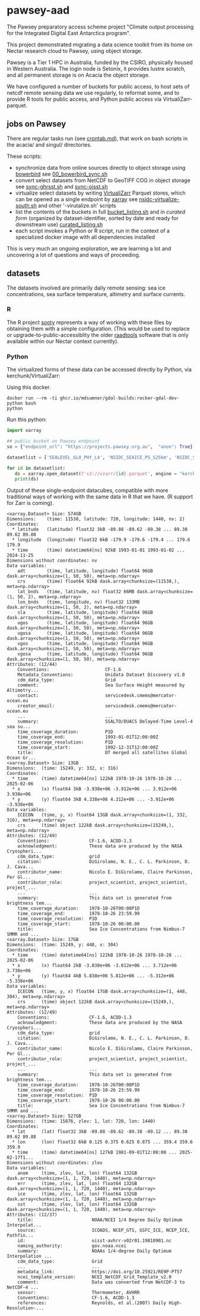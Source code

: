 # pawsey-aad

The Pawsey preparatory access scheme project "Climate output processing for the Integrated Digital East Antarctica program". 

This project demonstrated migrating a data science toolkit from its home on Nectar research cloud to Pawsey, using object storage. 

Pawsey is a Tier 1 HPC in Australia, funded by the CSIRO, physically housed in Western Australia. The login node is Setonix, it provides lustre scratch, and all permanent storage is on Acacia the object storage. 

We have configured a number of buckets for public access, to host sets of netcdf remote sensing data we use regularly, to reformat some, and to provide R tools for public access, and Python public access via VirtualiZarr-parquet. 

## jobs on Pawsey 

There are regular tasks run (see [crontab.md](https://github.com/mdsumner/pawsey-aad/blob/main/crontab.md)), that work on bash scripts in the acacia/ and singul/ directories. 

These scripts: 

- synchronize data from online sources directly to object storage using [bowerbird](https://docs.ropensci.org/bowerbird/) see [00_bowerbird_sync.sh](https://github.com/mdsumner/pawsey-aad/blob/main/acacia/00_bowerbird_sync.sh)
- convert select datasets from NetCDF to GeoTIFF COG in object storage see [sync-ghrsst.sh](https://github.com/mdsumner/pawsey-aad/blob/main/acacia/sync-ghrsst.sh) and [sync-oisst.sh](https://github.com/mdsumner/pawsey-aad/blob/main/acacia/sync-oisst.sh)
- virtualize select datasets by writing [VirtualiZarr](https://virtualizarr.readthedocs.io/en/stable/index.html) Parquet stores, which can be opened as a single endpoint by [xarray](https://xarray.dev) see [nsidc-virtualize-south.sh](https://github.com/mdsumner/pawsey-aad/blob/main/acacia/nsidc-virtualize-south.sh) and other '-virutalize.sh' scripts
- list the contents of the buckets in full [bucket_listing.sh](https://github.com/mdsumner/pawsey-aad/blob/main/acacia/bucket_listing.sh) and in *curated form* (organized by dataset-identifier, sorted by date and ready for downstream use) [curated_listing.sh](https://github.com/mdsumner/pawsey-aad/blob/main/acacia/curated_listing.sh)
- each script invokes a Python or R script, run in the context of a specialized docker image with all dependencies installed

This is very much an ongoing exploration, we are learning a lot and uncovering a lot of questions and ways of proceeding. 

## datasets

The datasets involved are primarily daily remote sensing:  sea ice concentrations, sea surface temperature, altimetry and surface currents. 

### R

The R project [sooty](https://github.com/mdsumner/sooty/) represents a way of working with these files by obtaining them with a simple configuration. (This would be used to replace or upgrade-to-public-accessiblity the older [raadtools](https://github.com/AustralianAntarcticDivision/raadtools) software that is only available within our Nectar context currently). 

### Python

The virtualized forms of these data can be accessed directly by Python, via kerchunk/VirtualiZarr: 

Using this docker. 

```
docker run --rm -ti ghcr.io/mdsumner/gdal-builds:rocker-gdal-dev-python bash
python
```
Run this python: 

```python
import xarray

## public bucket on Pawsey endpoint
so = {"endpoint_url": "https://projects.pawsey.org.au",  "anon": True}

datasetlist = ['SEALEVEL_GLO_PHY_L4', 'NSIDC_SEAICE_PS_S25km', 'NSIDC_SEAICE_PS_N25km', 'oisst-avhrr-v02r01']

for id in datasetlist: 
   ds = xarray.open_dataset(f's3://vzarr/{id}.parquet', engine = "kerchunk", chunks = {}, storage_options={"remote_options": so})
   print(ds)

```

Output of these single-endpoint datacubes, compatible with more traditional ways of working with the same data in R that we have. (R support for Zarr is coming). 

```
<xarray.Dataset> Size: 574GB
Dimensions:    (time: 11538, latitude: 720, longitude: 1440, nv: 2)
Coordinates:
  * latitude   (latitude) float32 3kB -89.88 -89.62 -89.38 ... 89.38 89.62 89.88
  * longitude  (longitude) float32 6kB -179.9 -179.6 -179.4 ... 179.6 179.9
  * time       (time) datetime64[ns] 92kB 1993-01-01 1993-01-02 ... 2024-11-25
Dimensions without coordinates: nv
Data variables:
    adt        (time, latitude, longitude) float64 96GB dask.array<chunksize=(1, 50, 50), meta=np.ndarray>
    crs        (time) float64 92kB dask.array<chunksize=(11538,), meta=np.ndarray>
    lat_bnds   (time, latitude, nv) float32 66MB dask.array<chunksize=(1, 50, 2), meta=np.ndarray>
    lon_bnds   (time, longitude, nv) float32 133MB dask.array<chunksize=(1, 50, 2), meta=np.ndarray>
    sla        (time, latitude, longitude) float64 96GB dask.array<chunksize=(1, 50, 50), meta=np.ndarray>
    ugos       (time, latitude, longitude) float64 96GB dask.array<chunksize=(1, 50, 50), meta=np.ndarray>
    ugosa      (time, latitude, longitude) float64 96GB dask.array<chunksize=(1, 50, 50), meta=np.ndarray>
    vgos       (time, latitude, longitude) float64 96GB dask.array<chunksize=(1, 50, 50), meta=np.ndarray>
    vgosa      (time, latitude, longitude) float64 96GB dask.array<chunksize=(1, 50, 50), meta=np.ndarray>
Attributes: (12/44)
    Conventions:                     CF-1.6
    Metadata_Conventions:            Unidata Dataset Discovery v1.0
    cdm_data_type:                   Grid
    comment:                         Sea Surface Height measured by Altimetry...
    contact:                         servicedesk.cmems@mercator-ocean.eu
    creator_email:                   servicedesk.cmems@mercator-ocean.eu
    ...                              ...
    summary:                         SSALTO/DUACS Delayed-Time Level-4 sea su...
    time_coverage_duration:          P1D
    time_coverage_end:               1993-01-01T12:00:00Z
    time_coverage_resolution:        P1D
    time_coverage_start:             1992-12-31T12:00:00Z
    title:                           DT merged all satellites Global Ocean Gr...
<xarray.Dataset> Size: 13GB
Dimensions:  (time: 15249, y: 332, x: 316)
Coordinates:
  * time     (time) datetime64[ns] 122kB 1978-10-26 1978-10-28 ... 2025-02-06
  * x        (x) float64 3kB -3.938e+06 -3.912e+06 ... 3.912e+06 3.938e+06
  * y        (y) float64 3kB 4.338e+06 4.312e+06 ... -3.912e+06 -3.938e+06
Data variables:
    ICECON   (time, y, x) float64 13GB dask.array<chunksize=(1, 332, 316), meta=np.ndarray>
    crs      (time) object 122kB dask.array<chunksize=(15249,), meta=np.ndarray>
Attributes: (12/49)
    Conventions:               CF-1.6, ACDD-1.3
    acknowledgment:            These data are produced by the NASA Cryospheri...
    cdm_data_type:             grid
    citation:                  DiGirolamo, N. E., C. L. Parkinson, D. J. Cava...
    contributor_name:          Nicolo E. DiGirolamo, Claire Parkinson, Per Gl...
    contributor_role:          project_scientist, project_scientist, project_...
    ...                        ...
    summary:                   This data set is generated from brightness tem...
    time_coverage_duration:    1978-10-26T00:00P1D
    time_coverage_end:         1978-10-26 23:59.99
    time_coverage_resolution:  P1D
    time_coverage_start:       1978-10-26 00:00.00
    title:                     Sea Ice Concentrations from Nimbus-7 SMMR and ...
<xarray.Dataset> Size: 17GB
Dimensions:  (time: 15249, y: 448, x: 304)
Coordinates:
  * time     (time) datetime64[ns] 122kB 1978-10-26 1978-10-28 ... 2025-02-06
  * x        (x) float64 2kB -3.838e+06 -3.812e+06 ... 3.712e+06 3.738e+06
  * y        (y) float64 4kB 5.838e+06 5.812e+06 ... -5.312e+06 -5.338e+06
Data variables:
    ICECON   (time, y, x) float64 17GB dask.array<chunksize=(1, 448, 304), meta=np.ndarray>
    crs      (time) object 122kB dask.array<chunksize=(15249,), meta=np.ndarray>
Attributes: (12/49)
    Conventions:               CF-1.6, ACDD-1.3
    acknowledgment:            These data are produced by the NASA Cryospheri...
    cdm_data_type:             grid
    citation:                  DiGirolamo, N. E., C. L. Parkinson, D. J. Cava...
    contributor_name:          Nicolo E. DiGirolamo, Claire Parkinson, Per Gl...
    contributor_role:          project_scientist, project_scientist, project_...
    ...                        ...
    summary:                   This data set is generated from brightness tem...
    time_coverage_duration:    1978-10-26T00:00P1D
    time_coverage_end:         1978-10-26 23:59.99
    time_coverage_resolution:  P1D
    time_coverage_start:       1978-10-26 00:00.00
    title:                     Sea Ice Concentrations from Nimbus-7 SMMR and ...
<xarray.Dataset> Size: 527GB
Dimensions:  (time: 15876, zlev: 1, lat: 720, lon: 1440)
Coordinates:
  * lat      (lat) float32 3kB -89.88 -89.62 -89.38 -89.12 ... 89.38 89.62 89.88
  * lon      (lon) float32 6kB 0.125 0.375 0.625 0.875 ... 359.4 359.6 359.9
  * time     (time) datetime64[ns] 127kB 1981-09-01T12:00:00 ... 2025-02-17T1...
Dimensions without coordinates: zlev
Data variables:
    anom     (time, zlev, lat, lon) float64 132GB dask.array<chunksize=(1, 1, 720, 1440), meta=np.ndarray>
    err      (time, zlev, lat, lon) float64 132GB dask.array<chunksize=(1, 1, 720, 1440), meta=np.ndarray>
    ice      (time, zlev, lat, lon) float64 132GB dask.array<chunksize=(1, 1, 720, 1440), meta=np.ndarray>
    sst      (time, zlev, lat, lon) float64 132GB dask.array<chunksize=(1, 1, 720, 1440), meta=np.ndarray>
Attributes: (12/37)
    title:                      NOAA/NCEI 1/4 Degree Daily Optimum Interpolat...
    source:                     ICOADS, NCEP_GTS, GSFC_ICE, NCEP_ICE, Pathfin...
    id:                         oisst-avhrr-v02r01.19810901.nc
    naming_authority:           gov.noaa.ncei
    summary:                    NOAAs 1/4-degree Daily Optimum Interpolation ...
    cdm_data_type:              Grid
    ...                         ...
    metadata_link:              https://doi.org/10.25921/RE9P-PT57
    ncei_template_version:      NCEI_NetCDF_Grid_Template_v2.0
    comment:                    Data was converted from NetCDF-3 to NetCDF-4 ...
    sensor:                     Thermometer, AVHRR
    Conventions:                CF-1.6, ACDD-1.3
    references:                 Reynolds, et al.(2007) Daily High-Resolution-...


```
